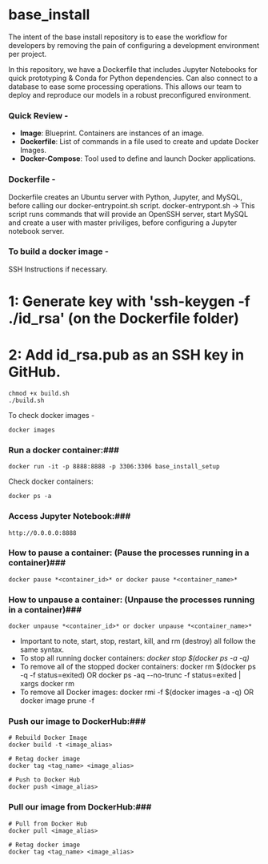 # base_install
The intent of the base install repository is to ease the workflow for developers by removing the pain of configuring a development environment per project.

In this repository, we have a Dockerfile that includes Jupyter Notebooks for quick prototyping & Conda for Python dependencies. Can also connect to a database to ease some processing operations.
This allows our team to deploy and reproduce our models in a robust preconfigured environment.

### Quick Review - ### 

- **Image**: Blueprint. Containers are instances of an image.
- **Dockerfile**: List of commands in a file used to create and update Docker Images.
- **Docker-Compose**: Tool used to define and launch Docker applications.

### Dockerfile - ### 

Dockerfile creates an Ubuntu server with Python, Jupyter, and MySQL, before calling our docker-entrypoint.sh script.
	docker-entrypont.sh -> This script runs commands that will provide an OpenSSH server, start MySQL and create a user with master priviliges, before configuring a Jupyter notebook server.

### To build a docker image - ### 

SSH Instructions if necessary.
# 1: Generate key with 'ssh-keygen -f ./id_rsa' (on the Dockerfile folder)
# 2: Add id_rsa.pub as an SSH key in GitHub.

```
chmod +x build.sh
./build.sh
```

To check docker images -

```
docker images
```

### Run a docker container:### 

```
docker run -it -p 8888:8888 -p 3306:3306 base_install_setup
```

Check docker containers:

```
docker ps -a
```

### Access Jupyter Notebook:### 

```
http://0.0.0.0:8888
```

### How to pause a container: (Pause the processes running in a container)### 

```
docker pause *<container_id>* or docker pause *<container_name>*
```

### How to unpause a container: (Unpause the processes running in a container)### 

```
docker unpause *<container_id>* or docker unpause *<container_name>*
```

- Important to note, start, stop, restart, kill, and rm (destroy) all follow the same syntax.
- To stop all running docker containers: *docker stop $(docker ps -a -q)*
- To remove all of the stopped docker containers: docker rm $(docker ps -q -f status=exited) OR docker ps -aq --no-trunc -f status=exited | xargs docker rm
- To remove all Docker images: docker rmi -f $(docker images -a -q) OR docker image prune -f 

### Push our image to DockerHub:### 

```
# Rebuild Docker Image
docker build -t <image_alias>

# Retag docker image
docker tag <tag_name> <image_alias>

# Push to Docker Hub
docker push <image_alias>
```

### Pull our image from DockerHub:### 

```
# Pull from Docker Hub
docker pull <image_alias>

# Retag docker image
docker tag <tag_name> <image_alias>
```


